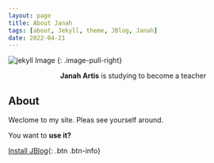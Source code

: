 ```yaml
---
layout: page
title: About Janah
tags: [about, Jekyll, theme, JBlog, Janah]
date: 2022-04-21
---
```


![jekyll Image](http://dab1nmslvvntp.cloudfront.net/wp-content/uploads/2015/02/1424055625jekyll.png)
{: .image-pull-right}

<center><b>Janah Artis</b> is studying to become a teacher</center>

## About

Weclome to my site. Pleas see yourself around.

You want to **use it?**      

[Install JBlog](https://github.com/alperenbozkurt/JBlog){: .btn .btn-info}
